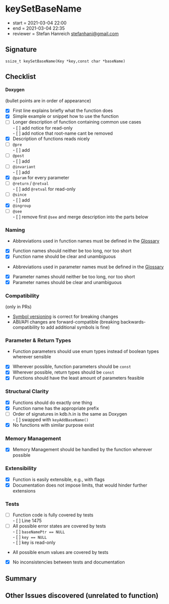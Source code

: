 # keySetBaseName

- start = 2021-03-04 22:00
- end = 2021-03-04 22:35
- reviewer = Stefan Hanreich <stefanhani@gmail.com>

## Signature

`ssize_t keySetBaseName(Key *key,const char *baseName)`

## Checklist

#### Doxygen

(bullet points are in order of appearance)

- [x] First line explains briefly what the function does
- [x] Simple example or snippet how to use the function
- [ ] Longer description of function containing common use cases  
      - [ ] add notice for read-only  
      - [ ] add notice that root-name cant be removed
- [x] Description of functions reads nicely
- [ ] `@pre`  
      - [ ] add
- [ ] `@post`  
      - [ ] add
- [ ] `@invariant`  
      - [ ] add
- [x] `@param` for every parameter
- [ ] `@return` / `@retval`  
      - [ ] add `@retval` for read-only
- [ ] `@since`  
      - [ ] add
- [x] `@ingroup`
- [ ] `@see`  
      - [ ] remove first `@see` and merge description into the parts below

### Naming

- Abbreviations used in function names must be defined in the
      [Glossary](/doc/help/elektra-glossary.md)
- [x] Function names should neither be too long, nor too short
- [x] Function name should be clear and unambiguous
- Abbreviations used in parameter names must be defined in the
      [Glossary](/doc/help/elektra-glossary.md)
- [x] Parameter names should neither be too long, nor too short
- [x] Parameter names should be clear and unambiguous

### Compatibility

(only in PRs)

- [Symbol versioning](/doc/dev/symbol-versioning.md)
      is correct for breaking changes
- ABI/API changes are forward-compatible (breaking backwards-compatibility
      to add additional symbols is fine)

### Parameter & Return Types

- Function parameters should use enum types instead of boolean types
      wherever sensible
- [x] Wherever possible, function parameters should be `const`
- [x] Wherever possible, return types should be `const`
- [x] Functions should have the least amount of parameters feasible

### Structural Clarity

- [x] Functions should do exactly one thing
- [x] Function name has the appropriate prefix
- [ ] Order of signatures in kdb.h.in is the same as Doxygen  
      - [ ] swapped with `keyAddBaseName()`
- [x] No functions with similar purpose exist

### Memory Management

- [x] Memory Management should be handled by the function wherever possible

### Extensibility

- [x] Function is easily extensible, e.g., with flags
- [x] Documentation does not impose limits, that would hinder further extensions

### Tests

- [ ] Function code is fully covered by tests  
      - [ ] Line 1475
- [ ] All possible error states are covered by tests  
      - [ ] `baseNamePtr == NULL`  
      - [ ] `key == NULL`  
      - [ ] key is read-only
- All possible enum values are covered by tests
- [x] No inconsistencies between tests and documentation

## Summary

## Other Issues discovered (unrelated to function)
